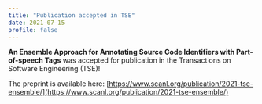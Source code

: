 ```yaml
---
title: "Publication accepted in TSE"
date: 2021-07-15
profile: false
---
```


**An Ensemble Approach for Annotating Source Code Identifiers with Part-of-speech Tags** was accepted for publication in the Transactions on Software Engineering (TSE)!

<!--more-->
The preprint is available here: [https://www.scanl.org/publication/2021-tse-ensemble/](https://www.scanl.org/publication/2021-tse-ensemble/)
